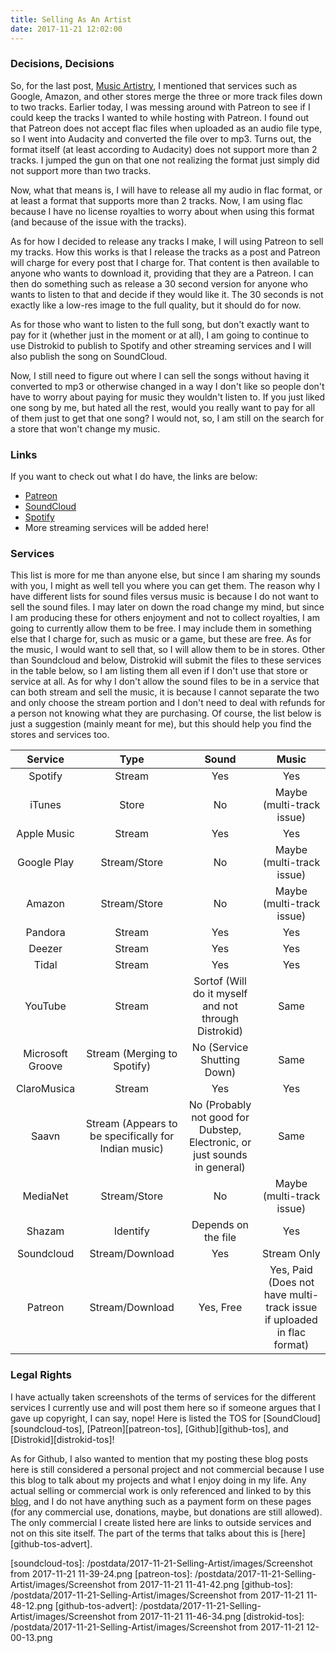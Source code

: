 ```yaml
---
title: Selling As An Artist
date: 2017-11-21 12:02:00
---
```

[music-artistry]: /blog/general/2017/11/20/Music-Artistry
[patreon]: https://www.patreon.com/SenorContento
[soundcloud]: https://soundcloud.com/user-389165812
[spotify]: https://open.spotify.com/artist/5WuuvVlPNR7IRQiFV6vBq9

### Decisions, Decisions

So, for the last post, [Music Artistry][music-artistry], I mentioned that services such as Google, Amazon, and other stores merge the three or more track files down to two tracks. Earlier today, I was messing around with Patreon to see if I could keep the tracks I wanted to while hosting with Patreon. I found out that Patreon does not accept flac files when uploaded as an audio file type, so I went into Audacity and converted the file over to mp3. Turns out, the format itself (at least according to Audacity) does not support more than 2 tracks. I jumped the gun on that one not realizing the format just simply did not support more than two tracks.

Now, what that means is, I will have to release all my audio in flac format, or at least a format that supports more than 2 tracks. Now, I am using flac because I have no license royalties to worry about when using this format (and because of the issue with the tracks).

As for how I decided to release any tracks I make, I will using Patreon to sell my tracks. How this works is that I release the tracks as a post and Patreon will charge for every post that I charge for. That content is then available to anyone who wants to download it, providing that they are a Patreon. I can then do something such as release a 30 second version for anyone who wants to listen to that and decide if they would like it. The 30 seconds is not exactly like a low-res image to the full quality, but it should do for now.

As for those who want to listen to the full song, but don't exactly want to pay for it (whether just in the moment or at all), I am going to continue to use Distrokid to publish to Spotify and other streaming services and I will also publish the song on SoundCloud.

Now, I still need to figure out where I can sell the songs without having it converted to mp3 or otherwise changed in a way I don't like so people don't have to worry about paying for music they wouldn't listen to. If you just liked one song by me, but hated all the rest, would you really want to pay for all of them just to get that one song? I would not, so, I am still on the search for a store that won't change my music.

### Links

If you want to check out what I do have, the links are below:
* [Patreon][patreon]
* [SoundCloud][soundcloud]
* [Spotify][spotify]
* More streaming services will be added here!

### Services

This list is more for me than anyone else, but since I am sharing my sounds with you, I might as well tell you where you can get them. The reason why I have different lists for sound files versus music is because I do not want to sell the sound files. I may later on down the road change my mind, but since I am producing these for others enjoyment and not to collect royalties, I am going to currently allow them to be free. I may include them in something else that I charge for, such as music or a game, but these are free. As for the music, I would want to sell that, so I will allow them to be in stores. Other than Soundcloud and below, Distrokid will submit the files to these services in the table below, so I am listing them all even if I don't use that store or service at all. As for why I don't allow the sound files to be in a service that can both stream and sell the music, it is because I cannot separate the two and only choose the stream portion and I don't need to deal with refunds for a person not knowing what they are purchasing. Of course, the list below is just a suggestion (mainly meant for me), but this should help you find the stores and services too.

**Service**|**Type**|**Sound**|**Music**
:-----:|:-----:|:-----:|:-----:
Spotify | Stream | Yes | Yes
iTunes | Store | No | Maybe (multi-track issue)
Apple Music | Stream | Yes | Yes
Google Play | Stream/Store | No | Maybe (multi-track issue)
Amazon | Stream/Store | No | Maybe (multi-track issue)
Pandora | Stream | Yes | Yes
Deezer | Stream | Yes | Yes
Tidal | Stream | Yes | Yes
YouTube | Stream | Sortof (Will do it myself and not through Distrokid) | Same
Microsoft Groove | Stream (Merging to Spotify) | No (Service Shutting Down) | Same
ClaroMusica | Stream | Yes | Yes
Saavn | Stream (Appears to be specifically for Indian music) | No (Probably not good for Dubstep, Electronic, or just sounds in general) | Same
MediaNet | Stream/Store | No | Maybe (multi-track issue)
Shazam | Identify | Depends on the file | Yes
Soundcloud | Stream/Download | Yes | Stream Only
Patreon | Stream/Download | Yes, Free | Yes, Paid (Does not have multi-track issue if uploaded in flac format)

### Legal Rights

I have actually taken screenshots of the terms of services for the different services I currently use and will post them here so if someone argues that I gave up copyright, I can say, nope! Here is listed the TOS for [SoundCloud][soundcloud-tos], [Patreon][patreon-tos], [Github][github-tos], and [Distrokid][distrokid-tos]!

As for Github, I also wanted to mention that my posting these blog posts here is still considered a personal project and not commercial because I use this blog to talk about my projects and what I enjoy doing in my life. Any actual selling or commercial work is only referenced and linked to by this [blog](/), and I do not have anything such as a payment form on these pages (for any commercial use, donations, maybe, but donations are still allowed). The only commercial I create listed here are links to outside services and not on this site itself. The part of the terms that talks about this is [here][github-tos-advert].

[soundcloud-tos]: /postdata/2017-11-21-Selling-Artist/images/Screenshot from 2017-11-21 11-39-24.png
[patreon-tos]: /postdata/2017-11-21-Selling-Artist/images/Screenshot from 2017-11-21 11-41-42.png
[github-tos]: /postdata/2017-11-21-Selling-Artist/images/Screenshot from 2017-11-21 11-48-12.png
[github-tos-advert]: /postdata/2017-11-21-Selling-Artist/images/Screenshot from 2017-11-21 11-46-34.png
[distrokid-tos]: /postdata/2017-11-21-Selling-Artist/images/Screenshot from 2017-11-21 12-00-13.png
